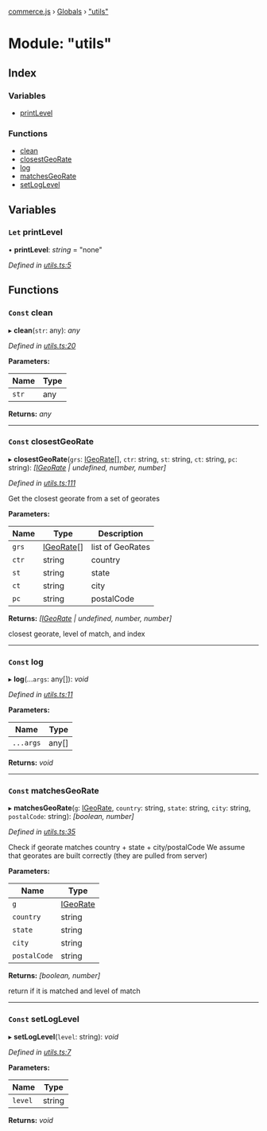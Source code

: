 [commerce.js](../README.md) › [Globals](../globals.md) › ["utils"](_utils_.md)

# Module: "utils"

## Index

### Variables

* [printLevel](_utils_.md#let-printlevel)

### Functions

* [clean](_utils_.md#const-clean)
* [closestGeoRate](_utils_.md#const-closestgeorate)
* [log](_utils_.md#const-log)
* [matchesGeoRate](_utils_.md#const-matchesgeorate)
* [setLogLevel](_utils_.md#const-setloglevel)

## Variables

### `Let` printLevel

• **printLevel**: *string* = "none"

*Defined in [utils.ts:5](https://github.com/shopjs/commerce.js/blob/6dd814b/src/utils.ts#L5)*

## Functions

### `Const` clean

▸ **clean**(`str`: any): *any*

*Defined in [utils.ts:20](https://github.com/shopjs/commerce.js/blob/6dd814b/src/utils.ts#L20)*

**Parameters:**

Name | Type |
------ | ------ |
`str` | any |

**Returns:** *any*

___

### `Const` closestGeoRate

▸ **closestGeoRate**(`grs`: [IGeoRate](../interfaces/_types_.igeorate.md)[], `ctr`: string, `st`: string, `ct`: string, `pc`: string): *[[IGeoRate](../interfaces/_types_.igeorate.md) | undefined, number, number]*

*Defined in [utils.ts:111](https://github.com/shopjs/commerce.js/blob/6dd814b/src/utils.ts#L111)*

Get the closest georate from a set of georates

**Parameters:**

Name | Type | Description |
------ | ------ | ------ |
`grs` | [IGeoRate](../interfaces/_types_.igeorate.md)[] | list of GeoRates |
`ctr` | string | country |
`st` | string | state |
`ct` | string | city |
`pc` | string | postalCode |

**Returns:** *[[IGeoRate](../interfaces/_types_.igeorate.md) | undefined, number, number]*

closest georate, level of match, and index

___

### `Const` log

▸ **log**(...`args`: any[]): *void*

*Defined in [utils.ts:11](https://github.com/shopjs/commerce.js/blob/6dd814b/src/utils.ts#L11)*

**Parameters:**

Name | Type |
------ | ------ |
`...args` | any[] |

**Returns:** *void*

___

### `Const` matchesGeoRate

▸ **matchesGeoRate**(`g`: [IGeoRate](../interfaces/_types_.igeorate.md), `country`: string, `state`: string, `city`: string, `postalCode`: string): *[boolean, number]*

*Defined in [utils.ts:35](https://github.com/shopjs/commerce.js/blob/6dd814b/src/utils.ts#L35)*

Check if georate matches country + state + city/postalCode
We assume that georates are built correctly (they are pulled from server)

**Parameters:**

Name | Type |
------ | ------ |
`g` | [IGeoRate](../interfaces/_types_.igeorate.md) |
`country` | string |
`state` | string |
`city` | string |
`postalCode` | string |

**Returns:** *[boolean, number]*

return if it is matched and level of match

___

### `Const` setLogLevel

▸ **setLogLevel**(`level`: string): *void*

*Defined in [utils.ts:7](https://github.com/shopjs/commerce.js/blob/6dd814b/src/utils.ts#L7)*

**Parameters:**

Name | Type |
------ | ------ |
`level` | string |

**Returns:** *void*
